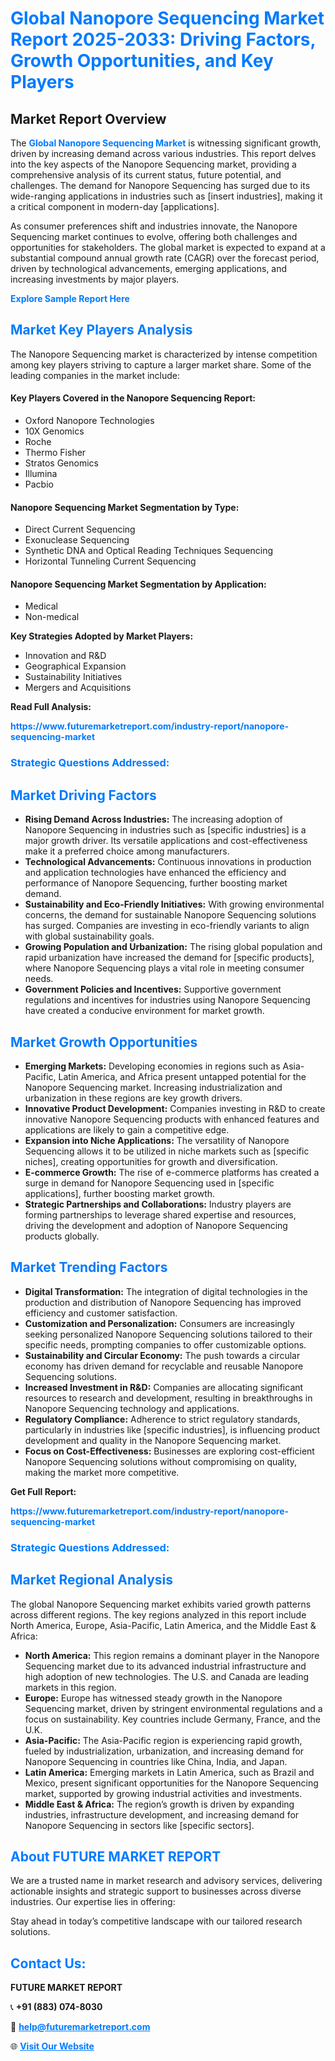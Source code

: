 <h1 style="color: #007BFF;">Global Nanopore Sequencing Market Report 2025-2033: Driving Factors, Growth Opportunities, and Key Players</h1>

<section id="overview">
<h2>Market Report Overview</h2>
<p>The <a href="https://www.futuremarketreport.com/industry-report/nanopore-sequencing-market" style="color: #007BFF; text-decoration: none;"><strong>Global Nanopore Sequencing Market</strong></a> is witnessing significant growth, driven by increasing demand across various industries. This report delves into the key aspects of the Nanopore Sequencing market, providing a comprehensive analysis of its current status, future potential, and challenges. The demand for Nanopore Sequencing has surged due to its wide-ranging applications in industries such as [insert industries], making it a critical component in modern-day [applications].</p>
<p>As consumer preferences shift and industries innovate, the Nanopore Sequencing market continues to evolve, offering both challenges and opportunities for stakeholders. The global market is expected to expand at a substantial compound annual growth rate (CAGR) over the forecast period, driven by technological advancements, emerging applications, and increasing investments by major players.</p>
</section>

<section id="overview">
<p><a href="https://www.futuremarketreport.com/request-sample/reportId=78130" style="color: #007BFF; text-decoration: none;"><strong>Explore Sample Report Here</strong></a></p>
</section>

<section id="key-players">
<h2 style="color: #007BFF;">Market Key Players Analysis</h2>
<p>The Nanopore Sequencing market is characterized by intense competition among key players striving to capture a larger market share. Some of the leading companies in the market include:</p>
<h4>Key Players Covered in the Nanopore Sequencing Report:</h4>
<ul><li>Oxford Nanopore Technologies</li><li>10X Genomics</li><li>Roche</li><li>Thermo Fisher</li><li>Stratos Genomics</li><li>Illumina</li><li>Pacbio</li></ul>
<h4>Nanopore Sequencing Market Segmentation by Type:</h4>
<ul><li>Direct Current Sequencing</li><li>Exonuclease Sequencing</li><li>Synthetic DNA and Optical Reading Techniques Sequencing</li><li>Horizontal Tunneling Current Sequencing</li></ul>

<h4>Nanopore Sequencing Market Segmentation by Application:</h4>
<ul><li>Medical</li><li>Non-medical</li></ul>
<p><strong>Key Strategies Adopted by Market Players:</strong></p>
<ul>
<li>Innovation and R&D</li>
<li>Geographical Expansion</li>
<li>Sustainability Initiatives</li>
<li>Mergers and Acquisitions</li>
</ul>
</section>

<section>
<p><strong>Read Full Analysis: </strong></p><a href="https://www.futuremarketreport.com/industry-report/nanopore-sequencing-market" style="color: #007BFF; text-decoration: none;"><strong>https://www.futuremarketreport.com/industry-report/nanopore-sequencing-market</strong></a>
<h3 style="color: #007BFF;">Strategic Questions Addressed:</h3>
</section>

<section id="driving-factors">
<h2 style="color: #007BFF;">Market Driving Factors</h2>
<ul>
<li><strong>Rising Demand Across Industries:</strong> The increasing adoption of Nanopore Sequencing in industries such as [specific industries] is a major growth driver. Its versatile applications and cost-effectiveness make it a preferred choice among manufacturers.</li>
<li><strong>Technological Advancements:</strong> Continuous innovations in production and application technologies have enhanced the efficiency and performance of Nanopore Sequencing, further boosting market demand.</li>
<li><strong>Sustainability and Eco-Friendly Initiatives:</strong> With growing environmental concerns, the demand for sustainable Nanopore Sequencing solutions has surged. Companies are investing in eco-friendly variants to align with global sustainability goals.</li>
<li><strong>Growing Population and Urbanization:</strong> The rising global population and rapid urbanization have increased the demand for [specific products], where Nanopore Sequencing plays a vital role in meeting consumer needs.</li>
<li><strong>Government Policies and Incentives:</strong> Supportive government regulations and incentives for industries using Nanopore Sequencing have created a conducive environment for market growth.</li>
</ul>
</section>

<section id="growth-opportunities">
<h2 style="color: #007BFF;">Market Growth Opportunities</h2>
<ul>
<li><strong>Emerging Markets:</strong> Developing economies in regions such as Asia-Pacific, Latin America, and Africa present untapped potential for the Nanopore Sequencing market. Increasing industrialization and urbanization in these regions are key growth drivers.</li>
<li><strong>Innovative Product Development:</strong> Companies investing in R&D to create innovative Nanopore Sequencing products with enhanced features and applications are likely to gain a competitive edge.</li>
<li><strong>Expansion into Niche Applications:</strong> The versatility of Nanopore Sequencing allows it to be utilized in niche markets such as [specific niches], creating opportunities for growth and diversification.</li>
<li><strong>E-commerce Growth:</strong> The rise of e-commerce platforms has created a surge in demand for Nanopore Sequencing used in [specific applications], further boosting market growth.</li>
<li><strong>Strategic Partnerships and Collaborations:</strong> Industry players are forming partnerships to leverage shared expertise and resources, driving the development and adoption of Nanopore Sequencing products globally.</li>
</ul>
</section>

<section id="trending-factors">
<h2 style="color: #007BFF;">Market Trending Factors</h2>
<ul>
<li><strong>Digital Transformation:</strong> The integration of digital technologies in the production and distribution of Nanopore Sequencing has improved efficiency and customer satisfaction.</li>
<li><strong>Customization and Personalization:</strong> Consumers are increasingly seeking personalized Nanopore Sequencing solutions tailored to their specific needs, prompting companies to offer customizable options.</li>
<li><strong>Sustainability and Circular Economy:</strong> The push towards a circular economy has driven demand for recyclable and reusable Nanopore Sequencing solutions.</li>
<li><strong>Increased Investment in R&D:</strong> Companies are allocating significant resources to research and development, resulting in breakthroughs in Nanopore Sequencing technology and applications.</li>
<li><strong>Regulatory Compliance:</strong> Adherence to strict regulatory standards, particularly in industries like [specific industries], is influencing product development and quality in the Nanopore Sequencing market.</li>
<li><strong>Focus on Cost-Effectiveness:</strong> Businesses are exploring cost-efficient Nanopore Sequencing solutions without compromising on quality, making the market more competitive.</li>
</ul>
</section>

<section>
<p><strong>Get Full Report: </strong></p><a href="https://www.futuremarketreport.com/industry-report/nanopore-sequencing-market" style="color: #007BFF; text-decoration: none;"><strong>https://www.futuremarketreport.com/industry-report/nanopore-sequencing-market</strong></a>
<h3 style="color: #007BFF;">Strategic Questions Addressed:</h3>
</section>


<section id="regional-analysis">
<h2 style="color: #007BFF;">Market Regional Analysis</h2>
<p>The global Nanopore Sequencing market exhibits varied growth patterns across different regions. The key regions analyzed in this report include North America, Europe, Asia-Pacific, Latin America, and the Middle East & Africa:</p>
<ul>
<li><strong>North America:</strong> This region remains a dominant player in the Nanopore Sequencing market due to its advanced industrial infrastructure and high adoption of new technologies. The U.S. and Canada are leading markets in this region.</li>
<li><strong>Europe:</strong> Europe has witnessed steady growth in the Nanopore Sequencing market, driven by stringent environmental regulations and a focus on sustainability. Key countries include Germany, France, and the U.K.</li>
<li><strong>Asia-Pacific:</strong> The Asia-Pacific region is experiencing rapid growth, fueled by industrialization, urbanization, and increasing demand for Nanopore Sequencing in countries like China, India, and Japan.</li>
<li><strong>Latin America:</strong> Emerging markets in Latin America, such as Brazil and Mexico, present significant opportunities for the Nanopore Sequencing market, supported by growing industrial activities and investments.</li>
<li><strong>Middle East & Africa:</strong> The region’s growth is driven by expanding industries, infrastructure development, and increasing demand for Nanopore Sequencing in sectors like [specific sectors].</li>
</ul>
</section>

<footer>
<h2 style="color: #007BFF;">About FUTURE MARKET REPORT</h2>
<p>We are a trusted name in market research and advisory services, delivering actionable insights and strategic support to businesses across diverse industries. Our expertise lies in offering:</p>

<p>Stay ahead in today’s competitive landscape with our tailored research solutions.</p>

<h2 style="color: #007BFF;">Contact Us:</h2>
<p><strong>FUTURE MARKET REPORT</strong></p>
<p>📞 <strong>+91 (883) 074-8030</strong></p>
<p>📧 <strong><a href="mailto:help@futuremarketreport.com" style="color: #007BFF;">help@futuremarketreport.com</a></strong></p>
<p>🌐 <strong><a href="https://www.futuremarketreport.com/" style="color: #007BFF;">Visit Our Website</a></strong></p>
</footer>